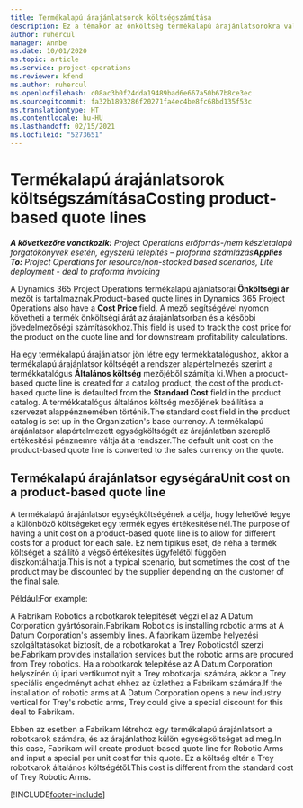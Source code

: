 ```yaml
---
title: Termékalapú árajánlatsorok költségszámítása
description: Ez a témakör az önköltség termékalapú árajánlatsorokra való alkalmazásával kapcsolatban tartalmaz információkat.
author: ruhercul
manager: Annbe
ms.date: 10/01/2020
ms.topic: article
ms.service: project-operations
ms.reviewer: kfend
ms.author: ruhercul
ms.openlocfilehash: c08ac3b0f24dda19489bad6e667a50b67b8ce3ec
ms.sourcegitcommit: fa32b1893286f20271fa4ec4be8fc68bd135f53c
ms.translationtype: HT
ms.contentlocale: hu-HU
ms.lasthandoff: 02/15/2021
ms.locfileid: "5273651"
---
```

# <a name="costing-product-based-quote-lines"></a><span data-ttu-id="fcd13-103">Termékalapú árajánlatsorok költségszámítása</span><span class="sxs-lookup"><span data-stu-id="fcd13-103">Costing product-based quote lines</span></span>

<span data-ttu-id="fcd13-104">_**A következőre vonatkozik:** Project Operations erőforrás-/nem készletalapú forgatókönyvek esetén, egyszerű telepítés – proforma számlázás_</span><span class="sxs-lookup"><span data-stu-id="fcd13-104">_**Applies To:** Project Operations for resource/non-stocked based scenarios, Lite deployment - deal to proforma invoicing_</span></span>


<span data-ttu-id="fcd13-105">A Dynamics 365 Project Operations termékalapú ajánlatsorai **Önköltségi ár** mezőt is tartalmaznak.</span><span class="sxs-lookup"><span data-stu-id="fcd13-105">Product-based quote lines in Dynamics 365 Project Operations also have a **Cost Price** field.</span></span> <span data-ttu-id="fcd13-106">A mező segítségével nyomon követheti a termék önköltségi árát az árajánlatsorban és a későbbi jövedelmezőségi számításokhoz.</span><span class="sxs-lookup"><span data-stu-id="fcd13-106">This field is used to track the cost price for the product on the quote line and for downstream profitability calculations.</span></span>

<span data-ttu-id="fcd13-107">Ha egy termékalapú árajánlatsor jön létre egy termékkatalógushoz, akkor a termékalapú árajánlatsor költségét a rendszer alapértelmezés szerint a termékkatalógus **Általános költség** mezőjéből számítja ki.</span><span class="sxs-lookup"><span data-stu-id="fcd13-107">When a product-based quote line is created for a catalog product, the cost of the product-based quote line is defaulted from the **Standard Cost** field in the product catalog.</span></span> <span data-ttu-id="fcd13-108">A termékkatalógus általános költség mezőjének beállítása a szervezet alappénznemében történik.</span><span class="sxs-lookup"><span data-stu-id="fcd13-108">The standard cost field in the product catalog is set up in the Organization's base currency.</span></span> <span data-ttu-id="fcd13-109">A termékalapú árajánlatsor alapértelmezett egységköltségét az árajánlatban szereplő értékesítési pénznemre váltja át a rendszer.</span><span class="sxs-lookup"><span data-stu-id="fcd13-109">The default unit cost on the product-based quote line is converted to the sales currency on the quote.</span></span>

## <a name="unit-cost-on-a-product-based-quote-line"></a><span data-ttu-id="fcd13-110">Termékalapú árajánlatsor egységára</span><span class="sxs-lookup"><span data-stu-id="fcd13-110">Unit cost on a product-based quote line</span></span>

<span data-ttu-id="fcd13-111">A termékalapú árajánlatsor egységköltségének a célja, hogy lehetővé tegye a különböző költségeket egy termék egyes értékesítéseinél.</span><span class="sxs-lookup"><span data-stu-id="fcd13-111">The purpose of having a unit cost on a product-based quote line is to allow for different costs for a product for each sale.</span></span> <span data-ttu-id="fcd13-112">Ez nem tipikus eset, de néha a termék költségét a szállító a végső értékesítés ügyfelétől függően diszkontálhatja.</span><span class="sxs-lookup"><span data-stu-id="fcd13-112">This is not a typical scenario, but sometimes the cost of the product may be discounted by the supplier depending on the customer of the final sale.</span></span>

<span data-ttu-id="fcd13-113">Például:</span><span class="sxs-lookup"><span data-stu-id="fcd13-113">For example:</span></span>

<span data-ttu-id="fcd13-114">A Fabrikam Robotics a robotkarok telepítését végzi el az A Datum Corporation gyártósorain.</span><span class="sxs-lookup"><span data-stu-id="fcd13-114">Fabrikam Robotics is installing robotic arms at A Datum Corporation's assembly lines.</span></span> <span data-ttu-id="fcd13-115">A fabrikam üzembe helyezési szolgáltatásokat biztosít, de a robotkarokat a Trey Roboticstól szerzi be.</span><span class="sxs-lookup"><span data-stu-id="fcd13-115">Fabrikam provides installation services but the robotic arms are procured from Trey robotics.</span></span> <span data-ttu-id="fcd13-116">Ha a robotkarok telepítése az A Datum Corporation helyszínén új ipari vertikumot nyit a Trey robotkarjai számára, akkor a Trey speciális engedményt adhat ehhez az üzlethez a Fabrikam számára.</span><span class="sxs-lookup"><span data-stu-id="fcd13-116">If the installation of robotic arms at A Datum Corporation opens a new industry vertical for Trey's robotic arms, Trey could give a special discount for this deal to Fabrikam.</span></span>

<span data-ttu-id="fcd13-117">Ebben az esetben a Fabrikam létrehoz egy termékalapú árajánlatsort a robotkarok számára, és az árajánlathoz külön egységköltséget ad meg.</span><span class="sxs-lookup"><span data-stu-id="fcd13-117">In this case, Fabrikam will create product-based quote line for Robotic Arms and input a special per unit cost for this quote.</span></span> <span data-ttu-id="fcd13-118">Ez a költség eltér a Trey robotkarok általános költségétől.</span><span class="sxs-lookup"><span data-stu-id="fcd13-118">This cost is different from the standard cost of Trey Robotic Arms.</span></span>


[!INCLUDE[footer-include](../../includes/footer-banner.md)]